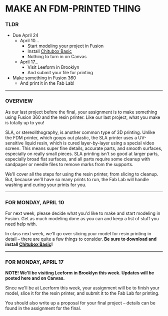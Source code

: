# MAKE AN FDM-PRINTED THING

### TLDR

* Due April 24  
  * April 10...  
    * Start modeling your project in Fusion  
    * Install [Chitubox Basic](https://www.chitubox.com/en/download/chitubox-free)  
    * Nothing to turn in on Canvas  
  * April 17...  
    * Visit Leeform in Brooklyn  
    * And submit your file for printing  
* Make something in Fusion 360  
  * And print it in the Fab Lab!  

- - -

### OVERVIEW  
As our last project before the final, your assignment is to make something using Fusion 360 and the resin printer. Like our last project, what you make is totally up to you! 

SLA, or stereolithography, is another common type of 3D printing. Unlike the FDM printer, which goops out plastic, the SLA printer uses a UV-sensitive liquid resin, which is cured layer-by-layer using a special video screen. This means super fine details, accurate parts, and smooth surfaces, especially on really small pieces. SLA printing isn't so good at larger parts, especially broad flat surfaces, and all parts require some cleanup with sandpaper or needle files to remove marks from the supports.

We'll cover all the steps for using the resin printer, from slicing to cleanup. But, because we'll have so many prints to run, the Fab Lab will handle washing and curing your prints for you.

- - -

### FOR MONDAY, APRIL 10  
For next week, please decide what you'd like to make and start modeling in Fusion. Get as much modeling done as you can and keep a list of stuff you need help with.

In class next week, we'll go over slicing your model for resin printing in detail – there are quite a few things to consider. **Be sure to download and install [Chitubox Basic](https://www.chitubox.com/en/download/chitubox-free)!**

- - -

### FOR MONDAY, APRIL 17  
**NOTE! We'll be visiting Leeform in Brooklyn this week. Updates will be posted here and on Canvas.**

Since we'll be at Leerform this week, your assignment will be to finish your model, slice it for the resin printer, and submit it to the Fab Lab for printing.

You should also write up a proposal for your final project – details can be found in the assignment for the final.

